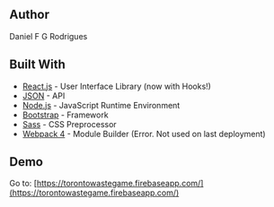 ## Author
Daniel F G Rodrigues

## Built With
* [React.js](https://reactjs.org/) - User Interface Library (now with Hooks!)
* [JSON](https://secure.toronto.ca/cc_sr_v1/data/swm_waste_wizard_APR?limit=1000) - API
* [Node.js](https://nodejs.org) - JavaScript Runtime Environment
* [Bootstrap](https://getbootstrap.com/) - Framework
* [Sass](https://sass-lang.com/) - CSS Preprocessor
* [Webpack 4](https://webpack.js.org/) - Module Builder (Error. Not used on last deployment)

## Demo
Go to: [https://torontowastegame.firebaseapp.com/](https://torontowastegame.firebaseapp.com/)